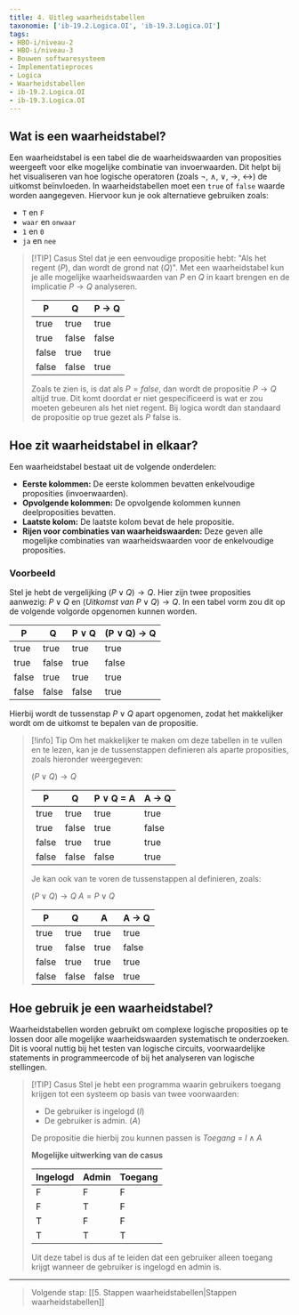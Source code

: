 ```yaml
---
title: 4. Uitleg waarheidstabellen
taxonomie: ['ib-19.2.Logica.OI', 'ib-19.3.Logica.OI']
tags:
- HBO-i/niveau-2
- HBO-i/niveau-3
- Bouwen softwaresysteem
- Implementatieproces
- Logica
- Waarheidstabellen
- ib-19.2.Logica.OI
- ib-19.3.Logica.OI
---
```


## Wat is een waarheidstabel?
Een waarheidstabel is een tabel die de waarheidswaarden van proposities weergeeft voor elke mogelijke combinatie van invoerwaarden. Dit helpt bij het visualiseren van hoe logische operatoren (zoals $\neg, \ \wedge, \ \vee, \ \to, \ \leftrightarrow$) de uitkomst beïnvloeden. In waarheidstabellen moet een `true` of `false` waarde worden aangegeven. Hiervoor kun je ook alternatieve gebruiken zoals: 
- `T` en `F`
- `waar` en `onwaar`
- `1` en `0`
- `ja` en `nee`

> [!TIP] Casus
> Stel dat je een eenvoudige propositie hebt: "Als het regent ($P$), dan wordt de grond nat ($Q$)". Met een waarheidstabel kun je alle mogelijke waarheidswaarden van $P$ en $Q$ in kaart brengen en de implicatie $P \to Q$ analyseren.
> 
> |P|Q|P → Q|
> |---|---|---|
> |true|true|true|
> |true|false|false|
> |false|true|true|
> |false|false|true|
> 
> Zoals te zien is, is dat als $P = false$, dan wordt de propositie $P \to Q$ altijd true. Dit komt doordat er niet gespecificeerd is wat er zou moeten gebeuren als het niet regent. Bij logica wordt dan standaard de propositie op true gezet als $P$ false is.

## Hoe zit waarheidstabel in elkaar?
Een waarheidstabel bestaat uit de volgende onderdelen:
- **Eerste kolommen:** De eerste kolommen bevatten enkelvoudige proposities (invoerwaarden).
- **Opvolgende kolommen:** De opvolgende kolommen kunnen deelproposities bevatten.
- **Laatste kolom:** De laatste kolom bevat de hele propositie.
- **Rijen voor combinaties van waarheidswaarden:** Deze geven alle mogelijke combinaties van waarheidswaarden voor de enkelvoudige proposities.

### Voorbeeld
Stel je hebt de vergelijking $(P \vee Q) \to Q$. Hier zijn twee proposities aanwezig: $P \vee Q$ en $(Uitkomst \ van \ P \vee Q) \to Q$. In een tabel vorm zou dit op de volgende volgorde opgenomen kunnen worden.

| P     | Q     | P ∨ Q | (P ∨ Q) → Q |
| ----- | ----- | ----- | ----------- |
| true  | true  | true  | true        |
| true  | false | true  | false       |
| false | true  | true  | true        |
| false | false | false | true        |

Hierbij wordt de tussenstap $P \vee Q$ apart opgenomen, zodat het makkelijker wordt om de uitkomst te bepalen van de propositie.

> [!info] Tip
> Om het makkelijker te maken om deze tabellen in te vullen en te lezen, kan je de tussenstappen definieren als aparte proposities, zoals hieronder weergegeven:
> 
> $(P \vee Q) \to Q$
> 
> | P     | Q     | P ∨ Q = A | A → Q |
> | ----- | ----- | ----- | ----------- |
> | true  | true  | true  | true        |
> | true  | false | true  | false       |
> | false | true  | true  | true        |
> | false | false | false | true        |
> 
> Je kan ook van te voren de tussenstappen al definieren, zoals:
> 
> $(P \vee Q) \to Q$
> $A = P \vee Q$
> 
> | P     | Q     |  A | A → Q |
> | ----- | ----- | ----- | ----------- |
> | true  | true  | true  | true        |
> | true  | false | true  | false       |
> | false | true  | true  | true        |
> | false | false | false | true        |

## Hoe gebruik je een waarheidstabel?
Waarheidstabellen worden gebruikt om complexe logische proposities op te lossen door alle mogelijke waarheidswaarden systematisch te onderzoeken. Dit is vooral nuttig bij het testen van logische circuits, voorwaardelijke statements in programmeercode of bij het analyseren van logische stellingen.

> [!TIP] Casus
> Stel je hebt een programma waarin gebruikers toegang krijgen tot een systeem op basis van twee voorwaarden:
> - De gebruiker is ingelogd ($I$)
> - De gebruiker is admin. ($A$)
> 
> De propositie die hierbij zou kunnen passen is $Toegang \ = \  I \wedge A$
> 
> **Mogelijke uitwerking van de casus**
> 
> | Ingelogd | Admin  | Toegang |
> | -------- | -----  | ------- |
> | F     | F    | F    |
> | F     | T   | F   |
> | T     | F    | F   |
> | T     | T  | T   |
>
> Uit deze tabel is dus af te leiden dat een gebruiker alleen toegang krijgt wanneer de gebruiker is ingelogd en admin is. 

---

> Volgende stap: [[5. Stappen waarheidstabellen|Stappen waarheidstabellen]]
